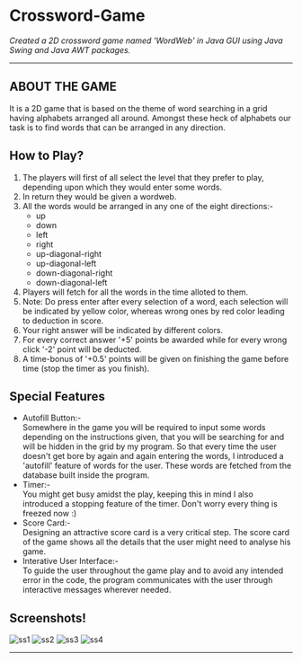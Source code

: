 # **Crossword-Game**
*Created a 2D crossword game named 'WordWeb' in Java GUI using Java Swing and Java AWT packages.*
<hr>


## ABOUT THE GAME
It is a 2D game that is based on the theme of word searching in a grid having alphabets arranged all around. Amongst these heck of alphabets our task is to find words that can be arranged in any direction.

## How to Play?
<ol>
  <li>The players will first of all select the level that they prefer to play, depending upon which they would enter some words. 
  <li>In return they would be given a wordweb. 
  <li>All the words would be arranged in any one of  the eight directions:- 
    <ul>
      <li>up
      <li>down
      <li>left
      <li>right
      <li>up-diagonal-right
      <li>up-diagonal-left
      <li>down-diagonal-right
      <li>down-diagonal-left
     </ul>
   <li>Players will fetch for all the words in the time alloted to them. 
   <li>Note: Do press enter after every selection of a word, each selection will be indicated by yellow color, whereas wrong ones by red color leading to deduction in score. 
   <li>Your right answer will be indicated by different colors. 
   <li>For every correct answer '+5' points be awarded while for every wrong click '-2' point will be deducted. 
   <li>A time-bonus of '+0.5' points will be given on finishing the game before time (stop the timer as you finish).
</ol>

## Special Features
<ul>
  <li> Autofill Button:-<br>  Somewhere in the game you will be required to input some words depending on the instructions given, that you will be searching for and will be hidden in the grid by my program. So that every time the user doesn't get bore by again and again entering the words, I introduced a 'autofill' feature of words for the user. These words are fetched from the database built inside the program.
  <li> Timer:-<br> You might get busy amidst the play, keeping this in mind I also introduced a stopping feature of the timer. Don't worry every thing is freezed now :)
  <li> Score Card:-<br> Designing an attractive score card is a very critical step. The score card of the game shows all the details that the user might need to analyse his game.
  <li> Interative User Interface:-<br> To guide the user throughout the game play and to avoid any intended error in the code, the program communicates with the user through interactive messages wherever needed.
</ul>

## Screenshots!
![ss1](https://user-images.githubusercontent.com/84438495/203813217-e0994af6-9e47-4bb0-b821-6a3b02601d55.png)
![ss2](https://user-images.githubusercontent.com/84438495/203813083-38db4065-1121-4a5a-a207-5f6eab0dad84.png)
![ss3](https://user-images.githubusercontent.com/84438495/203813287-30b2543f-b6f5-4c64-b20a-630fb1496b70.png)
![ss4](https://user-images.githubusercontent.com/84438495/203813344-44a200df-7cf3-4b05-a97b-c6f9c1d1ccb5.png)
<hr>

